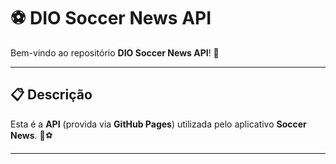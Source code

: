 # ⚽ **DIO Soccer News API**

Bem-vindo ao repositório **DIO Soccer News API**! 🚀

---

## 📋 **Descrição**

Esta é a **API** (provida via **GitHub Pages**) utilizada pelo aplicativo **Soccer News**. 📰⚽

---
